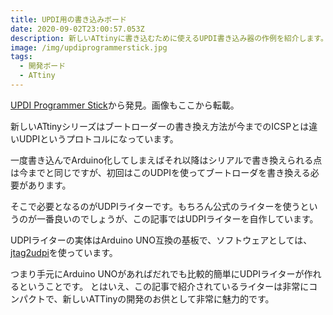 ```yaml
---
title: UPDI用の書き込みボード
date: 2020-09-02T23:00:57.053Z
description: 新しいATtinyに書き込むために使えるUPDI書き込み器の作例を紹介します。
image: /img/updiprogrammerstick.jpg
tags:
  - 開発ボード
  - ATtiny
---
```

[UPDI Programmer Stick](http://www.technoblogy.com/show?2OJT)から発見。画像もここから転載。

新しいATtinyシリーズはブートローダーの書き換え方法が今までのICSPとは違いUDPIというプロトコルになっています。

一度書き込んでArduino化してしまえばそれ以降はシリアルで書き換えられる点は今までと同じですが、初回はこのUDPIを使ってブートローダを書き換える必要があります。

そこで必要となるのがUDPIライターです。もちろん公式のライターを使うというのが一番良いのでしょうが、この記事ではUDPIライターを自作しています。

UDPIライターの実体はArduino UNO互換の基板で、ソフトウェアとしては、[jtag2udpi](https://github.com/SpenceKonde/jtag2updi)を使っています。

つまり手元にArduino UNOがあればだれでも比較的簡単にUDPIライターが作れるということです。
とはいえ、この記事で紹介されているライターは非常にコンパクトで、新しいATTinyの開発のお供として非常に魅力的です。
